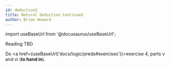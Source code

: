 ```yaml
---
id: deduction2
title: Natural Deduction Continued
author: Brian Howard
---
```

import useBaseUrl from '@docusaurus/useBaseUrl';

Reading TBD

Do <a href={useBaseUrl('docs/logic/preds#exercises')}>exercise 4, parts v and vi</a> (**to hand in**).
